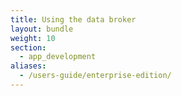 ```yaml
---
title: Using the data broker
layout: bundle
weight: 10
section:
  - app_development
aliases:
  - /users-guide/enterprise-edition/
---
```

